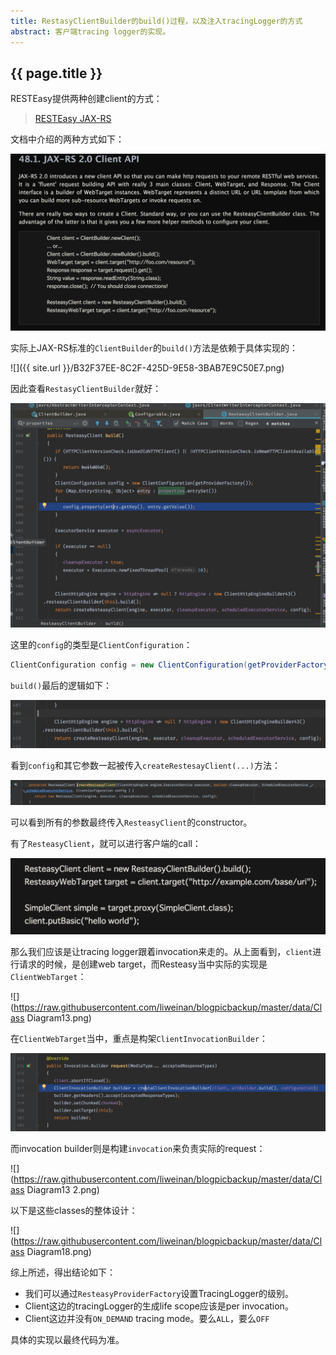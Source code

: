 ```yaml
---
title: RestasyClientBuilder的build()过程，以及注入tracingLogger的方式
abstract: 客户端tracing logger的实现。
---
```


## {{ page.title }}

RESTEasy提供两种创建client的方式：

> [RESTEasy JAX-RS](https://docs.jboss.org/resteasy/docs/3.0.6.Final/userguide/html_single/index.html#d4e2098)

文档中介绍的两种方式如下：

![](https://raw.githubusercontent.com/liweinan/blogpicbackup/master/data/60D24357-70A3-45EC-B4AE-572BBF53B941.png)

实际上JAX-RS标准的`ClientBuilder`的`build()`方法是依赖于具体实现的：

![]({{ site.url }}/B32F37EE-8C2F-425D-9E58-3BAB7E9C50E7.png)

因此查看`RestasyClientBuilder`就好：

![](https://raw.githubusercontent.com/liweinan/blogpicbackup/master/data/EEA49F77-BD8B-47AA-B9A0-A247CC437873.png)

这里的`config`的类型是`ClientConfiguration`：

```java
ClientConfiguration config = new ClientConfiguration(getProviderFactory());
```

`build()`最后的逻辑如下：

![](https://raw.githubusercontent.com/liweinan/blogpicbackup/master/data/27736A61-37B0-4F20-9037-9C781B7367B0.png)

看到`config`和其它参数一起被传入`createRestesayClient(...)`方法：

![](https://raw.githubusercontent.com/liweinan/blogpicbackup/master/data/B9DCD912-2D9B-4650-8F0C-20204ACA5106.png)

可以看到所有的参数最终传入`ResteasyClient`的constructor。

有了`ResteasyClient`，就可以进行客户端的call：

![](https://raw.githubusercontent.com/liweinan/blogpicbackup/master/data/975102F9-E854-4D62-B127-B2979274B506.png)

那么我们应该是让tracing logger跟着invocation来走的。从上面看到，`client`进行请求的时候，是创建web target，而Resteasy当中实际的实现是`ClientWebTarget`：

![](https://raw.githubusercontent.com/liweinan/blogpicbackup/master/data/Class Diagram13.png)

在`ClientWebTarget`当中，重点是构架`ClientInvocationBuilder`：

![](https://raw.githubusercontent.com/liweinan/blogpicbackup/master/data/8BBDCD04-1656-4099-B5F1-E4ED8050145A.png)

而invocation builder则是构建`invocation`来负责实际的request：

![](https://raw.githubusercontent.com/liweinan/blogpicbackup/master/data/Class Diagram13 2.png)

以下是这些classes的整体设计：

![](https://raw.githubusercontent.com/liweinan/blogpicbackup/master/data/Class Diagram18.png)

综上所述，得出结论如下：

- 我们可以通过`ResteasyProviderFactory`设置TracingLogger的级别。
- Client这边的tracingLogger的生成life scope应该是per invocation。
- Client这边并没有`ON_DEMAND` tracing mode。要么`ALL`，要么`OFF`

具体的实现以最终代码为准。
